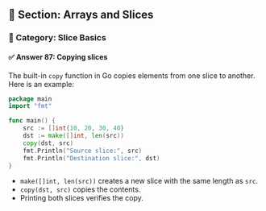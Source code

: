 ## 📘 Section: Arrays and Slices  
### 🔹 Category: Slice Basics  
#### ✅ Answer 87: Copying slices

The built-in `copy` function in Go copies elements from one slice to another. Here is an example:

```go
package main
import "fmt"

func main() {
    src := []int{10, 20, 30, 40}
    dst := make([]int, len(src))
    copy(dst, src)
    fmt.Println("Source slice:", src)
    fmt.Println("Destination slice:", dst)
}
```

- `make([]int, len(src))` creates a new slice with the same length as `src`.
- `copy(dst, src)` copies the contents.
- Printing both slices verifies the copy.
